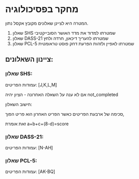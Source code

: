# מחקר בפסיכולוגיה

המטרה היא לציינן שאלונים מקובץ אקסל נתון.
1. שאלון SHS שמטרתו למדוד את מדד האושר הסובייקטיבי
2. שאלון DASS-21 שמטרתו להעריך דיכאון, חרדה ולחץ
3. שאלון PCL-5 שמטרתו לאפיין ולזהות הפרעת דחק פוסט טראומטית




## ציינון השאלונים: 
### שאלון SHS: 
עמודות הפריטים: [J,K,L,M]

אם לא ענה על השאלה האחרונה - הציון יהיה not_completed

חישוב השאלון:

סכימה של ארבעת הפריטים כאשר הפריט האחרון הוא פריט הפוך,

זאת אומרת a+b+c+(8-d)=score


### שאלון DASS-21: 
עמודות הפריטים: [N-AH]


### שאלון PCL-5: 
עמודות הפריטים: [AK-BQ]